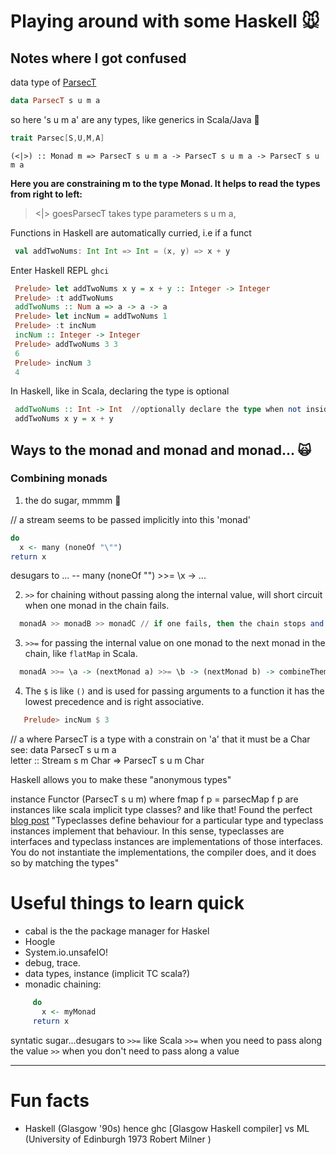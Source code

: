 # Playing around with some Haskell :mouse:

## Notes where I got confused 
data type of [ ParsecT](http://hackage.haskell.org/package/parsec-3.0.0/docs/Text-Parsec-Prim.html#t:ParsecT)

```haskell
data ParsecT s u m a 
```
so here 's u m a' are any types, like generics in Scala/Java :bento:

```scala
trait Parsec[S,U,M,A]
```

```
(<|>) :: Monad m => ParsecT s u m a -> ParsecT s u m a -> ParsecT s u m a
```

**Here you are constraining m to the type Monad. It helps to read the types from right to left:**
> <|> goesParsecT takes type parameters s u m a, 

Functions in Haskell are automatically curried, i.e if a funct
```scala
 val addTwoNums: Int Int => Int = (x, y) => x + y
```
Enter Haskell REPL `ghci`
```haskell
 Prelude> let addTwoNums x y = x + y :: Integer -> Integer 	
 Prelude> :t addTwoNums
 addTwoNums :: Num a => a -> a -> a
 Prelude> let incNum = addTwoNums 1
 Prelude> :t incNum
 incNum :: Integer -> Integer
 Prelude> addTwoNums 3 3
 6
 Prelude> incNum 3
 4
```
In Haskell, like in Scala, declaring the type is optional
```haskell
 addTwoNums :: Int -> Int  //optionally declare the type when not inside an .hs file
 addTwoNums x y = x + y
```

## Ways to the monad and monad and monad... :scream_cat:
### Combining monads

1. the do sugar, mmmm :shaved_ice: 

// a stream seems to be passed implicitly into this 'monad'
```haskell
do 
  x <- many (noneOf "\"") 
return x
```
desugars to ...
-- many (noneOf "") >>= \x -> ...

2. `>>` for chaining without passing along the internal value, will short circuit when one monad in the chain fails.
```haskell
  monadA >> monadB >> monadC // if one fails, then the chain stops and returns the `failed` monad representation.
```

3. `>>=` for passing the internal value on one monad to the next monad in the chain, like `flatMap` in Scala.
```haskell
  monadA >>= \a -> (nextMonad a) >>= \b -> (nextMonad b) -> combineThemAll a b c
```

4. The `$` is like `()` and is used for passing arguments to a function it has the lowest precedence and is right associative. 
```haskell
   Prelude> incNum $ 3
```

// a where ParsecT is a type with a constrain on 'a' that it must be a Char see: data ParsecT s u m a  
letter :: Stream s m Char => ParsecT s u m Char

Haskell allows you to make these "anonymous types"

instance Functor (ParsecT s u m) where
	fmap f p = parsecMap f p
are instances like scala implicit type classes?
and like that! Found the perfect [blog post](http://www.cakesolutions.net/teamblogs/2012/10/04/typeclasses-in-scala-and-haskell)
"Typeclasses define behaviour for a particular type and typeclass instances implement that behaviour. 
In this sense, typeclasses are interfaces and typeclass instances are implementations of those interfaces. You do not instantiate the implementations, the compiler does, and it does so by matching the types"

# Useful things to learn quick
 - cabal is the the package manager for Haskel
 - Hoogle
 - System.io.unsafeIO! 
 - debug, trace.
 - data types, instance (implicit TC scala?)
 - monadic chaining:

```haskell
	 do
	   x <- myMonad
	 return x
```	
 syntatic sugar...desugars to `>>=` like Scala 
 `>>=` when you need to pass along the value
 `>>` when you don't need to pass along a value

---
	
# Fun facts
 - Haskell (Glasgow '90s) hence ghc [Glasgow Haskell compiler] vs ML (University of Edinburgh 1973 Robert Milner )
